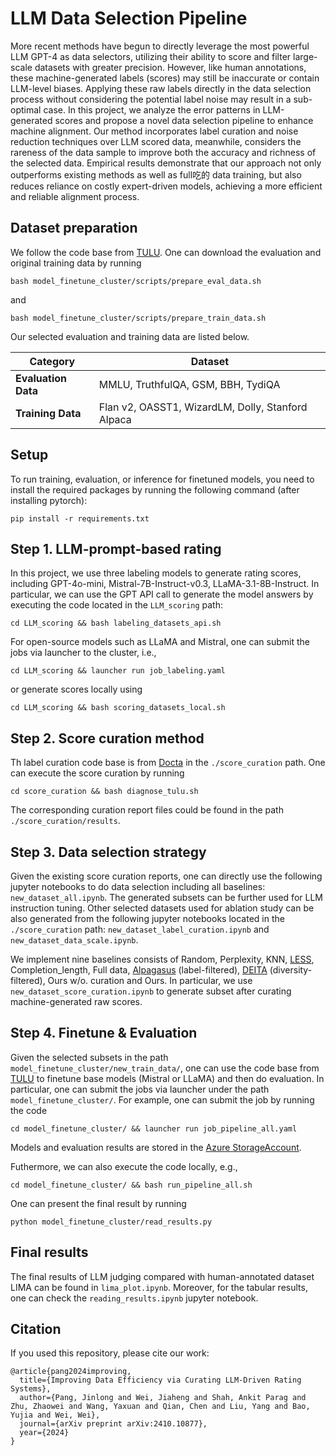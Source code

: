 # LLM Data Selection Pipeline
More recent methods have begun to directly leverage the most powerful LLM GPT-4 as data selectors, utilizing their ability to score and filter large-scale datasets with greater precision. 
However, like human annotations, these machine-generated labels (scores) may still be inaccurate or contain LLM-level biases.
Applying these raw labels directly in the data selection process without considering the potential label noise may result in a sub-optimal case.
In this project, we analyze the error patterns in LLM-generated scores and propose a novel data selection pipeline to enhance machine alignment. Our method incorporates label curation and noise reduction techniques over LLM scored data, meanwhile, considers the rareness of the data sample to improve both the accuracy and richness of the selected data. Empirical results demonstrate that our approach not only outperforms existing methods as well as full吃的 data training, but also reduces reliance on costly expert-driven models, achieving a more efficient and reliable alignment process.

## Dataset preparation

We follow the code base from [TULU](https://github.com/allenai/open-instruct). One can download the evaluation and original training data by running

```
bash model_finetune_cluster/scripts/prepare_eval_data.sh
```

and 

```
bash model_finetune_cluster/scripts/prepare_train_data.sh
```
Our selected evaluation and training data are listed below.

| **Category**         | **Dataset**                                  |
|----------------------|----------------------------------------------|
| **Evaluation Data**   | MMLU, TruthfulQA, GSM, BBH, TydiQA           |
| **Training Data**     | Flan v2, OASST1, WizardLM, Dolly, Stanford Alpaca |

<!-- | **Evaluation Data**              | **Original Training Data**         |
|:--------------------------------:|:----------------------------------:|
| MMLU                             | Flan v2                            |
| TruthfulQA                       | OASST1                             |
| GSM                              | WizardLM                           |
| BBH                              | Dolly                              |
| TydiQA                           | Stanford Alpaca                    | -->

## Setup
To run training, evaluation, or inference for finetuned models, you need to install the required packages by running the following command (after installing pytorch):
```
pip install -r requirements.txt
```




## Step 1. LLM-prompt-based rating

In this project, we use three labeling models to generate rating scores, including GPT-4o-mini, Mistral-7B-Instruct-v0.3, LLaMA-3.1-8B-Instruct.  In particular, we can use the GPT API call to generate the model answers by executing the code located in the `LLM_scoring` path: 
```
cd LLM_scoring && bash labeling_datasets_api.sh
``` 
For open-source models such as LLaMA and Mistral, one can submit the jobs via launcher to the cluster, i.e., 
```
cd LLM_scoring && launcher run job_labeling.yaml
``` 
or generate scores locally using 
```
cd LLM_scoring && bash scoring_datasets_local.sh
```



## Step 2. Score curation method
Th label curation code base is from [Docta](https://github.com/Docta-ai/docta) in the `./score_curation` path. One can execute the score curation by running
```
cd score_curation && bash diagnose_tulu.sh
```
The corresponding curation report files could be found in the path `./score_curation/results`.



## Step 3. Data selection strategy
Given the existing score curation reports, one can directly use the following jupyter notebooks to do data selection including all baselines: `new_dataset_all.ipynb`. The generated subsets can be further used for LLM instruction tuning. Other selected datasets used for ablation study can be also generated from the following jupyter notebooks located in the `./score_curation` path: `new_dataset_label_curation.ipynb` and `new_dataset_data_scale.ipynb`.

We implement nine baselines consists of Random, Perplexity, KNN, [LESS](https://github.com/princeton-nlp/LESS), Completion_length, Full data, [Alpagasus](https://github.com/Lichang-Chen/AlpaGasus/tree/main) (label-filtered), [DEITA](https://github.com/hkust-nlp/deita) (diversity-filtered), Ours w/o. curation and Ours.
In particular, we use `new_dataset_score_curation.ipynb` to generate subset after curating machine-generated raw scores.



## Step 4. Finetune & Evaluation
Given the selected subsets in the path `model_finetune_cluster/new_train_data/`, one can use the code base from [TULU](https://github.com/allenai/open-instruct) to finetune base models (Mistral or LLaMA) and then do evaluation.
In particular, one can submit the jobs via launcher under the path `model_finetune_cluster/`. For example, one can submit the job by running the code 
```
cd model_finetune_cluster/ && launcher run job_pipeline_all.yaml
```
Models and evaluation results are stored in the [Azure StorageAccount](https://portal.azure.com/#view/Microsoft_Azure_Storage/ContainerMenuBlade/~/overview/storageAccountId/%2Fsubscriptions%2F6184c5ce-cd29-4d42-bbcc-0fb06a3f97f1%2FresourceGroups%2FACCLLM%2Fproviders%2FMicrosoft.Storage%2FstorageAccounts%2Fafminternshipuksouth/path/jinlong/etag/%220x8DCAC3F12DEAFFE%22/defaultEncryptionScope/%24account-encryption-key/denyEncryptionScopeOverride~/false/defaultId//publicAccessVal/None). 

Futhermore, we can also execute the code locally, e.g.,  
```
cd model_finetune_cluster/ && bash run_pipeline_all.sh
```

One can present the final result by running 
```
python model_finetune_cluster/read_results.py
```


## Final results 
The final results of LLM judging compared with human-annotated dataset LIMA can be found in `lima_plot.ipynb`. Moreover, for the tabular results, one can check the `reading_results.ipynb` jupyter notebook.


## Citation
If you used this repository, please cite our work:
```
@article{pang2024improving,
  title={Improving Data Efficiency via Curating LLM-Driven Rating Systems},
  author={Pang, Jinlong and Wei, Jiaheng and Shah, Ankit Parag and Zhu, Zhaowei and Wang, Yaxuan and Qian, Chen and Liu, Yang and Bao, Yujia and Wei, Wei},
  journal={arXiv preprint arXiv:2410.10877},
  year={2024}
}
```